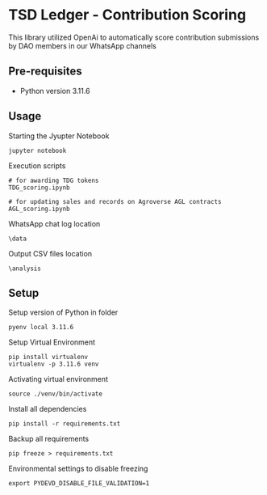 # TSD Ledger - Contribution Scoring
This library utilized OpenAi to automatically score contribution submissions by DAO members in our WhatsApp channels


## Pre-requisites
  - Python version 3.11.6


## Usage

Starting the Jyupter Notebook
```
jupyter notebook
```

Execution scripts
```
# for awarding TDG tokens
TDG_scoring.ipynb
```

```
# for updating sales and records on Agroverse AGL contracts
AGL_scoring.ipynb
```


WhatsApp chat log location
```
\data
```

Output CSV files location 
```
\analysis
```


## Setup

Setup version of Python in folder
```
pyenv local 3.11.6
```

Setup Virtual Environment
```
pip install virtualenv
virtualenv -p 3.11.6 venv
```

Activating virtual environment
```
source ./venv/bin/activate
```

Install all dependencies
```
pip install -r requirements.txt
```

Backup all requirements
```
pip freeze > requirements.txt
```

Environmental settings to disable freezing
```
export PYDEVD_DISABLE_FILE_VALIDATION=1 
```
